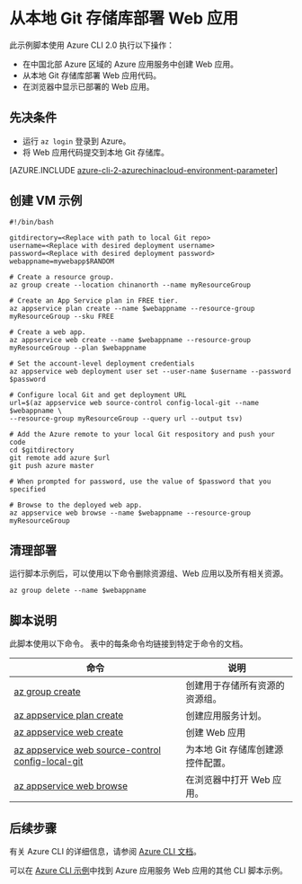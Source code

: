<properties
    pageTitle="Azure CLI 脚本示例 - 从本地 Git 存储库部署 Web 应用 | Azure"
    description="Azure CLI 脚本示例 - 从本地 Git 存储库部署 Web 应用"
    services="app-service\web"
    documentationcenter=""
    author="cephalin"
    manager="erikre"
    editor=""
    tags="azure-service-management"
    translationtype="Human Translation" />
<tags
    ms.assetid=""
    ms.service="app-service-web"
    ms.workload="web"
    ms.devlang="na"
    ms.topic="article"
    ms.date="02/01/2017"
    wacn.date="04/24/2017"
    ms.author="cephalin"
    ms.sourcegitcommit="a114d832e9c5320e9a109c9020fcaa2f2fdd43a9"
    ms.openlocfilehash="c91c44f6df6c447703d3abd03aadc5a34bdfcb34"
    ms.lasthandoff="04/14/2017" />

# <a name="deploy-a-web-app-from-a-local-git-repository"></a>从本地 Git 存储库部署 Web 应用

此示例脚本使用 Azure CLI 2.0 执行以下操作： 

* 在中国北部 Azure 区域的 Azure 应用服务中创建 Web 应用。
* 从本地 Git 存储库部署 Web 应用代码。
* 在浏览器中显示已部署的 Web 应用。

## <a name="prerequisites"></a>先决条件

* 运行 `az login` 登录到 Azure。
* 将 Web 应用代码提交到本地 Git 存储库。

[AZURE.INCLUDE [azure-cli-2-azurechinacloud-environment-parameter](../../includes/azure-cli-2-azurechinacloud-environment-parameter.md)]

## <a name="create-vm-sample"></a>创建 VM 示例

    #!/bin/bash

    gitdirectory=<Replace with path to local Git repo>
    username=<Replace with desired deployment username>
    password=<Replace with desired deployment password>
    webappname=mywebapp$RANDOM

    # Create a resource group.
    az group create --location chinanorth --name myResourceGroup

    # Create an App Service plan in FREE tier.
    az appservice plan create --name $webappname --resource-group myResourceGroup --sku FREE

    # Create a web app.
    az appservice web create --name $webappname --resource-group myResourceGroup --plan $webappname

    # Set the account-level deployment credentials
    az appservice web deployment user set --user-name $username --password $password

    # Configure local Git and get deployment URL
    url=$(az appservice web source-control config-local-git --name $webappname \
    --resource-group myResourceGroup --query url --output tsv)

    # Add the Azure remote to your local Git respository and push your code
    cd $gitdirectory
    git remote add azure $url
    git push azure master

    # When prompted for password, use the value of $password that you specified

    # Browse to the deployed web app.
    az appservice web browse --name $webappname --resource-group myResourceGroup


## <a name="clean-up-deployment"></a>清理部署 

运行脚本示例后，可以使用以下命令删除资源组、Web 应用以及所有相关资源。

    az group delete --name $webappname

## <a name="script-explanation"></a>脚本说明

此脚本使用以下命令。 表中的每条命令均链接到特定于命令的文档。

| 命令 | 说明 |
|---|---|
| [az group create](https://docs.microsoft.com/zh-cn/cli/azure/group#create) | 创建用于存储所有资源的资源组。 |
| [az appservice plan create](https://docs.microsoft.com/zh-cn/cli/azure/appservice/plan#create) | 创建应用服务计划。 |
| [az appservice web create](https://docs.microsoft.com/zh-cn/cli/azure/webapp#delete) | 创建 Web 应用 |
| [az appservice web source-control config-local-git](https://docs.microsoft.com/zh-cn/cli/azure/webapp/source-control#config-local-git) | 为本地 Git 存储库创建源控件配置。 |
| [az appservice web browse](https://docs.microsoft.com/zh-cn/cli/azure/webapp#browse) | 在浏览器中打开 Web 应用。 |

## <a name="next-steps"></a>后续步骤

有关 Azure CLI 的详细信息，请参阅 [Azure CLI 文档](https://docs.microsoft.com/zh-cn/cli/azure/overview)。

可以在 [Azure CLI 示例](https://github.com/Azure/azure-docs-cli-python-samples)中找到 Azure 应用服务 Web 应用的其他 CLI 脚本示例。